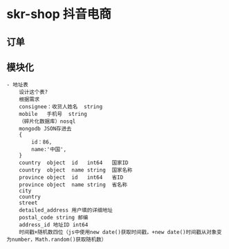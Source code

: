 # skr-shop 抖音电商

## 订单

## 模块化
    - 地址表
        设计这个表?
        根据需求
        consignee：收货人姓名  string
        mobile   手机号  string
        （碎片化数据库）nosql
        mongodb JSON存进去
        {
            id：86,
            name:'中国',
        }
        country  object  id   int64   国家ID
        country  object  name string  国家名称
        province object  id   int64   省ID
        province object  name string  省名称
        city 
        country
        street 
        detailed_address 用户填的详细地址
        postal_code string 邮编
        address_id 地址ID int64
        时间戳+随机数四位（js中使用new date()获取时间戳，+new date()时间戳从对象变为number，Math.random()获取随机数）